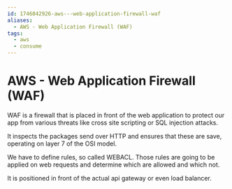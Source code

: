 ```yaml
---
id: 1746042926-aws---web-application-firewall-waf
aliases:
  - AWS - Web Application Firewall (WAF)
tags:
  - aws
  - consume
---
```


# AWS - Web Application Firewall (WAF)

WAF is a firewall that is placed in front of the web application to protect our app from various threats like cross site scripting or SQL injection attacks.

It inspects the packages send over HTTP and ensures that these are save, operating on layer 7 of the OSI model.

We have to define rules, so called WEBACL. Those rules are going to be applied on web requests and determine which are allowed and which not.

It is positioned in front of the actual api gateway or even load balancer.


